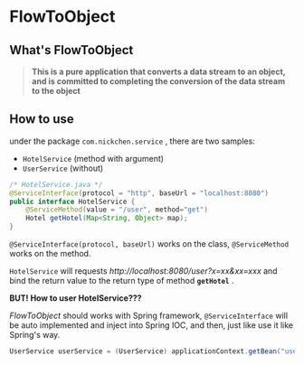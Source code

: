 # FlowToObject

## What's FlowToObject

> **This is a pure application that converts a data stream to an object, and is committed to completing the conversion of the data stream to the object**

## How to use

under the package `com.nickchen.service` , there are two samples:
- `HotelService` (method with argument)
- `UserService` (without)

```java
/* HotelService.java */
@ServiceInterface(protocol = "http", baseUrl = "localhost:8080")
public interface HotelService {
    @ServiceMethod(value = "/user", method="get")
    Hotel getHotel(Map<String, Object> map);
}
```

`@ServiceInterface(protocol, baseUrl)` works on the class, `@ServiceMethod` works on the method.  

`HotelService` will requests *http://localhost:8080/user?x=xx&xx=xxx* and bind the return value to the return type of method **`getHotel`** .

**BUT! How to user HotelService???**  

*FlowToObject* should works with Spring framework, `@ServiceInterface` will be auto implemented and inject into Spring IOC, and then, just like use it like Spring's way.

```java
UserService userService = (UserService) applicationContext.getBean("userService");
```


